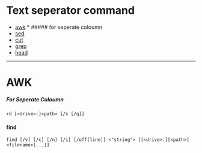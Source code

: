 
# Text seperator command 

   * [awk](####rd)
            * ##### for seperate coloumn 
   * [sed](####find)
   * [cut](####XCOPY) 
   * [ grep ](####robocopy) 
   * [ head ](####rd&rmdir)
   

--------------------------------------------------
# AWK
##### For Seperate Culoumn 
```
rd [<drive>:]<path> [/s [/q]]
```

#### find
```
find [/v] [/c] [/n] [/i] [/off[line]] <"string"> [[<drive>:][<path>]<filename>[...]]
```














